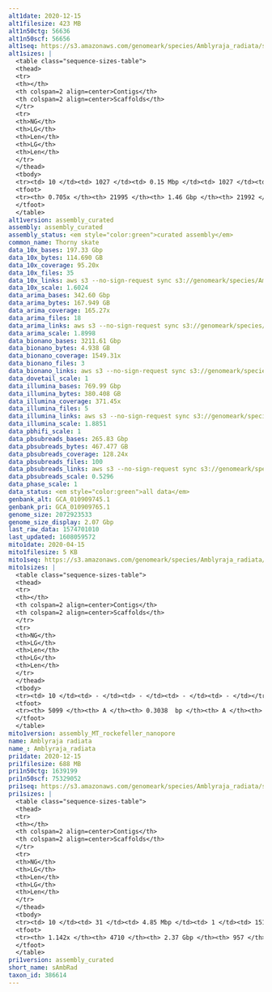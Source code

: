 ```yaml
---
alt1date: 2020-12-15
alt1filesize: 423 MB
alt1n50ctg: 56636
alt1n50scf: 56656
alt1seq: https://s3.amazonaws.com/genomeark/species/Amblyraja_radiata/sAmbRad1/assembly_curated/sAmbRad1.alt.cur.20201215.fasta.gz
alt1sizes: |
  <table class="sequence-sizes-table">
  <thead>
  <tr>
  <th></th>
  <th colspan=2 align=center>Contigs</th>
  <th colspan=2 align=center>Scaffolds</th>
  </tr>
  <tr>
  <th>NG</th>
  <th>LG</th>
  <th>Len</th>
  <th>LG</th>
  <th>Len</th>
  </tr>
  </thead>
  <tbody>
  <tr><td> 10 </td><td> 1027 </td><td> 0.15 Mbp </td><td> 1027 </td><td> 0.15 Mbp </td></tr>  <tr><td> 20 </td><td> 2698 </td><td> 0.11 Mbp </td><td> 2698 </td><td> 0.11 Mbp </td></tr>  <tr><td> 30 </td><td> 4902 </td><td> 83.52 Kbp </td><td> 4901 </td><td> 83.52 Kbp </td></tr>  <tr><td> 40 </td><td> 7649 </td><td> 68.58 Kbp </td><td> 7648 </td><td> 68.58 Kbp </td></tr>  <tr style="background-color:#cccccc;"><td> 50 </td><td> 10975 </td><td> 56.64 Kbp </td><td> 10973 </td><td> 56.66 Kbp </td></tr>  <tr><td> 60 </td><td> 15089 </td><td> 44.17 Kbp </td><td> 15087 </td><td> 44.17 Kbp </td></tr>  <tr><td> 70 </td><td> 21238 </td><td> 19.64 Kbp </td><td> 21236 </td><td> 19.64 Kbp </td></tr>  <tr><td> 80 </td><td> - </td><td> - </td><td> - </td><td> - </td></tr>  <tr><td> 90 </td><td> - </td><td> - </td><td> - </td><td> - </td></tr>  <tr><td> 100 </td><td> - </td><td> - </td><td> - </td><td> - </td></tr>  </tbody>
  <tfoot>
  <tr><th> 0.705x </th><th> 21995 </th><th> 1.46 Gbp </th><th> 21992 </th><th> 1.46 Gbp </th></tr>
  </tfoot>
  </table>
alt1version: assembly_curated
assembly: assembly_curated
assembly_status: <em style="color:green">curated assembly</em>
common_name: Thorny skate
data_10x_bases: 197.33 Gbp
data_10x_bytes: 114.690 GB
data_10x_coverage: 95.20x
data_10x_files: 35
data_10x_links: aws s3 --no-sign-request sync s3://genomeark/species/Amblyraja_radiata/sAmbRad1/genomic_data/10x/ .<br>
data_10x_scale: 1.6024
data_arima_bases: 342.60 Gbp
data_arima_bytes: 167.949 GB
data_arima_coverage: 165.27x
data_arima_files: 18
data_arima_links: aws s3 --no-sign-request sync s3://genomeark/species/Amblyraja_radiata/sAmbRad1/genomic_data/arima/ .<br>
data_arima_scale: 1.8998
data_bionano_bases: 3211.61 Gbp
data_bionano_bytes: 4.938 GB
data_bionano_coverage: 1549.31x
data_bionano_files: 3
data_bionano_links: aws s3 --no-sign-request sync s3://genomeark/species/Amblyraja_radiata/sAmbRad1/genomic_data/bionano/ .<br>
data_dovetail_scale: 1
data_illumina_bases: 769.99 Gbp
data_illumina_bytes: 380.408 GB
data_illumina_coverage: 371.45x
data_illumina_files: 5
data_illumina_links: aws s3 --no-sign-request sync s3://genomeark/species/Amblyraja_radiata/sAmbRad1/genomic_data/illumina/ .<br>aws s3 --no-sign-request sync s3://genomeark/species/Amblyraja_radiata/sAmbRad2/genomic_data/illumina/ .<br>aws s3 --no-sign-request sync s3://genomeark/species/Amblyraja_radiata/sAmbRad3/genomic_data/illumina/ .<br>aws s3 --no-sign-request sync s3://genomeark/species/Amblyraja_radiata/sAmbRad4/genomic_data/illumina/ .<br>aws s3 --no-sign-request sync s3://genomeark/species/Amblyraja_radiata/sAmbRad5/genomic_data/illumina/ .<br>
data_illumina_scale: 1.8851
data_pbhifi_scale: 1
data_pbsubreads_bases: 265.83 Gbp
data_pbsubreads_bytes: 467.477 GB
data_pbsubreads_coverage: 128.24x
data_pbsubreads_files: 100
data_pbsubreads_links: aws s3 --no-sign-request sync s3://genomeark/species/Amblyraja_radiata/sAmbRad1/genomic_data/pacbio/ . --exclude "*ccs*bam*"<br>
data_pbsubreads_scale: 0.5296
data_phase_scale: 1
data_status: <em style="color:green">all data</em>
genbank_alt: GCA_010909745.1
genbank_pri: GCA_010909765.1
genome_size: 2072923533
genome_size_display: 2.07 Gbp
last_raw_data: 1574701010
last_updated: 1608059572
mito1date: 2020-04-15
mito1filesize: 5 KB
mito1seq: https://s3.amazonaws.com/genomeark/species/Amblyraja_radiata/sAmbRad1/assembly_MT_rockefeller_nanopore/sAmbRad1.MT.20200415.fasta.gz
mito1sizes: |
  <table class="sequence-sizes-table">
  <thead>
  <tr>
  <th></th>
  <th colspan=2 align=center>Contigs</th>
  <th colspan=2 align=center>Scaffolds</th>
  </tr>
  <tr>
  <th>NG</th>
  <th>LG</th>
  <th>Len</th>
  <th>LG</th>
  <th>Len</th>
  </tr>
  </thead>
  <tbody>
  <tr><td> 10 </td><td> - </td><td> - </td><td> - </td><td> - </td></tr>  <tr><td> 20 </td><td> - </td><td> - </td><td> - </td><td> - </td></tr>  <tr><td> 30 </td><td> - </td><td> - </td><td> - </td><td> - </td></tr>  <tr><td> 40 </td><td> - </td><td> - </td><td> - </td><td> - </td></tr>  <tr style="background-color:#cccccc;"><td> 50 </td><td> - </td><td style="background-color:#ff8888;"> - </td><td> - </td><td style="background-color:#ff8888;"> - </td></tr>  <tr><td> 60 </td><td> - </td><td> - </td><td> - </td><td> - </td></tr>  <tr><td> 70 </td><td> - </td><td> - </td><td> - </td><td> - </td></tr>  <tr><td> 80 </td><td> - </td><td> - </td><td> - </td><td> - </td></tr>  <tr><td> 90 </td><td> - </td><td> - </td><td> - </td><td> - </td></tr>  <tr><td> 100 </td><td> - </td><td> - </td><td> - </td><td> - </td></tr>  </tbody>
  <tfoot>
  <tr><th> 5099 </th><th> A </th><th> 0.3038  bp </th><th> A </th><th> 0.3038  bp </th></tr>
  </tfoot>
  </table>
mito1version: assembly_MT_rockefeller_nanopore
name: Amblyraja radiata
name_: Amblyraja_radiata
pri1date: 2020-12-15
pri1filesize: 688 MB
pri1n50ctg: 1639199
pri1n50scf: 75329052
pri1seq: https://s3.amazonaws.com/genomeark/species/Amblyraja_radiata/sAmbRad1/assembly_curated/sAmbRad1.pri.cur.20201215.fasta.gz
pri1sizes: |
  <table class="sequence-sizes-table">
  <thead>
  <tr>
  <th></th>
  <th colspan=2 align=center>Contigs</th>
  <th colspan=2 align=center>Scaffolds</th>
  </tr>
  <tr>
  <th>NG</th>
  <th>LG</th>
  <th>Len</th>
  <th>LG</th>
  <th>Len</th>
  </tr>
  </thead>
  <tbody>
  <tr><td> 10 </td><td> 31 </td><td> 4.85 Mbp </td><td> 1 </td><td> 151.57 Mbp </td></tr>  <tr><td> 20 </td><td> 81 </td><td> 3.40 Mbp </td><td> 2 </td><td> 131.32 Mbp </td></tr>  <tr><td> 30 </td><td> 151 </td><td> 2.57 Mbp </td><td> 4 </td><td> 115.64 Mbp </td></tr>  <tr><td> 40 </td><td> 243 </td><td> 2.06 Mbp </td><td> 6 </td><td> 91.02 Mbp </td></tr>  <tr style="background-color:#cccccc;"><td> 50 </td><td> 357 </td><td style="background-color:#88ff88;"> 1.64 Mbp </td><td> 8 </td><td style="background-color:#88ff88;"> 75.33 Mbp </td></tr>  <tr><td> 60 </td><td> 497 </td><td> 1.34 Mbp </td><td> 11 </td><td> 62.87 Mbp </td></tr>  <tr><td> 70 </td><td> 675 </td><td> 1.01 Mbp </td><td> 15 </td><td> 52.89 Mbp </td></tr>  <tr><td> 80 </td><td> 917 </td><td> 0.73 Mbp </td><td> 19 </td><td> 46.75 Mbp </td></tr>  <tr><td> 90 </td><td> 1262 </td><td> 0.50 Mbp </td><td> 23 </td><td> 40.56 Mbp </td></tr>  <tr><td> 100 </td><td> 1817 </td><td> 0.28 Mbp </td><td> 29 </td><td> 33.34 Mbp </td></tr>  </tbody>
  <tfoot>
  <tr><th> 1.142x </th><th> 4710 </th><th> 2.37 Gbp </th><th> 957 </th><th> 2.56 Gbp </th></tr>
  </tfoot>
  </table>
pri1version: assembly_curated
short_name: sAmbRad
taxon_id: 386614
---
```

